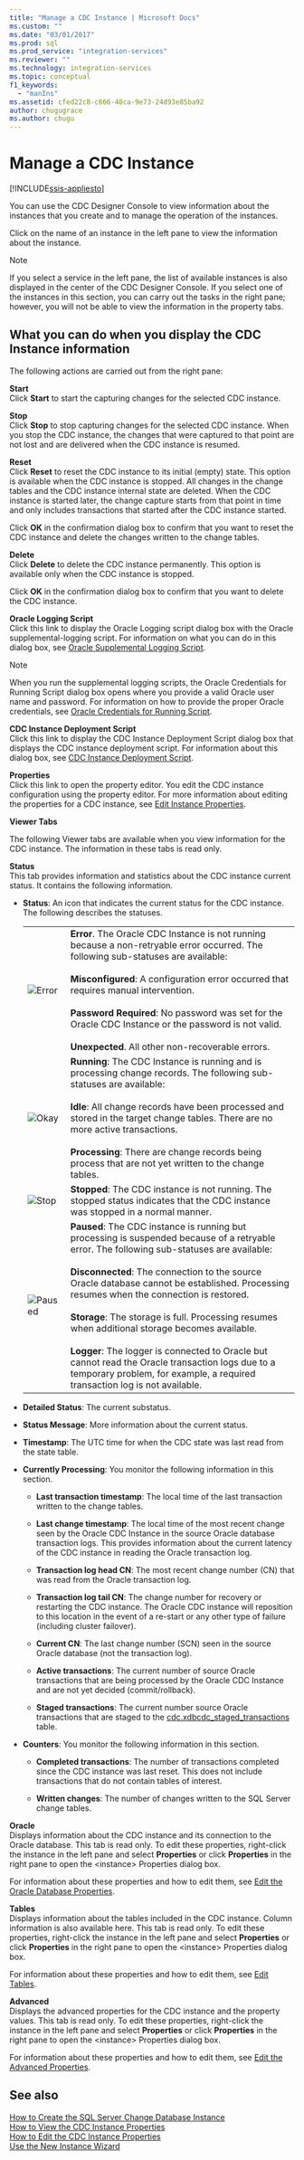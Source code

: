 ```yaml
---
title: "Manage a CDC Instance | Microsoft Docs"
ms.custom: ""
ms.date: "03/01/2017"
ms.prod: sql
ms.prod_service: "integration-services"
ms.reviewer: ""
ms.technology: integration-services
ms.topic: conceptual
f1_keywords: 
  - "manIns"
ms.assetid: cfed22c8-c666-40ca-9e73-24d93e85ba92
author: chugugrace
ms.author: chugu
---
```

# Manage a CDC Instance

[!INCLUDE[ssis-appliesto](../../includes/ssis-appliesto-ssvrpluslinux-asdb-asdw-xxx.md)]


  You can use the CDC Designer Console to view information about the instances that you create and to manage the operation of the instances.  
  
 Click on the name of an instance in the left pane to view the information about the instance.  
  
> [!NOTE]  
>  If you select a service in the left pane, the list of available instances is also displayed in the center of the CDC Designer Console. If you select one of the instances in this section, you can carry out the tasks in the right pane; however, you will not be able to view the information in the property tabs.  
  
## What you can do when you display the CDC Instance information  
 The following actions are carried out from the right pane:  
  
 **Start**  
 Click **Start** to start the capturing changes for the selected CDC instance.  
  
 **Stop**  
 Click **Stop** to stop capturing changes for the selected CDC instance. When you stop the CDC instance, the changes that were captured to that point are not lost and are delivered when the CDC instance is resumed.  
  
 **Reset**  
 Click **Reset** to reset the CDC instance to its initial (empty) state. This option is available when the CDC instance is stopped. All changes in the change tables and the CDC instance internal state are deleted. When the CDC instance is started later, the change capture starts from that point in time and only includes transactions that started after the CDC instance started.  
  
 Click **OK** in the confirmation dialog box to confirm that you want to reset the CDC instance and delete the changes written to the change tables.  
  
 **Delete**  
 Click **Delete** to delete the CDC instance permanently. This option is available only when the CDC instance is stopped.  
  
 Click **OK** in the confirmation dialog box to confirm that you want to delete the CDC instance.  
  
 **Oracle Logging Script**  
 Click this link to display the Oracle Logging script dialog box with the Oracle supplemental-logging script. For information on what you can do in this dialog box, see [Oracle Supplemental Logging Script](../../integration-services/change-data-capture/oracle-supplemental-logging-script.md).  
  
> [!NOTE]  
>  When you run the supplemental logging scripts, the Oracle Credentials for Running Script dialog box opens where you provide a valid Oracle user name and password. For information on how to provide the proper Oracle credentials, see [Oracle Credentials for Running Script](../../integration-services/change-data-capture/oracle-credentials-for-running-script.md).  
  
 **CDC Instance Deployment Script**  
 Click this link to display the CDC Instance Deployment Script dialog box that displays the CDC instance deployment script. For information about this dialog box, see [CDC Instance Deployment Script](../../integration-services/change-data-capture/cdc-instance-deployment-script.md).  
  
 **Properties**  
 Click this link to open the property editor. You edit the CDC instance configuration using the property editor. For more information about editing the properties for a CDC instance, see [Edit Instance Properties](../../integration-services/change-data-capture/edit-instance-properties.md).  
  
 **Viewer Tabs**  
  
 The following Viewer tabs are available when you view information for the CDC instance. The information in these tabs is read only.  
  
 **Status**  
 This tab provides information and statistics about the CDC instance current status. It contains the following information.  
  
-   **Status**: An icon that indicates the current status for the CDC instance. The following describes the statuses.  
  
    |||  
    |-|-|  
    |![Error](../../integration-services/change-data-capture/media/error.gif "Error")|**Error**. The Oracle CDC Instance is not running because a non-retryable error occurred. The following sub-statuses are available:<br /><br /> **Misconfigured**: A configuration error occurred that requires manual intervention.<br /><br /> **Password Required**: No password was set for the Oracle CDC Instance or the password is not valid.<br /><br /> **Unexpected**. All other non-recoverable errors.|  
    |![Okay](../../integration-services/change-data-capture/media/okay.gif "Okay")|**Running**: The CDC Instance is running and is processing change records. The following sub-statuses are available:<br /><br /> **Idle**: All change records have been processed and stored in the target change tables. There are no more active transactions.<br /><br /> **Processing**: There are change records being process that are not yet written to the change tables.|  
    |![Stop](../../integration-services/change-data-capture/media/stop.gif "Stop")|**Stopped**: The CDC instance is not running. The stopped status indicates that the CDC instance was stopped in a normal manner.|  
    |![Paused](../../integration-services/change-data-capture/media/paused.gif "Paused")|**Paused**: The CDC instance is running but processing is suspended because of a retryable error. The following sub-statuses are available:<br /><br /> **Disconnected**: The connection to the source Oracle database cannot be established. Processing resumes when the connection is restored.<br /><br /> **Storage**: The storage is full. Processing resumes when additional storage becomes available.<br /><br /> **Logger**: The logger is connected to Oracle but cannot read the Oracle transaction logs due to a temporary problem, for example, a required transaction log is not available.|  
  
-   **Detailed Status**: The current substatus.  
  
-   **Status Message**: More information about the current status.  
  
-   **Timestamp**: The UTC time for when the CDC state was last read from the state table.  
  
-   **Currently Processing**: You monitor the following information in this section.  
  
    -   **Last transaction timestamp**: The local time of the last transaction written to the change tables.  
  
    -   **Last change timestamp**: The local time of the most recent change seen by the Oracle CDC Instance in the source Oracle database transaction logs. This provides information about the current latency of the CDC instance in reading the Oracle transaction log.  
  
    -   **Transaction log head CN**: The most recent change number (CN) that was read from the Oracle transaction log.  
  
    -   **Transaction log tail CN**: The change number for recovery or restarting the CDC instance. The Oracle CDC instance will reposition to this location in the event of a re-start or any other type of failure (including cluster failover).  
  
    -   **Current CN**: The last change number (SCN) seen in the source Oracle database (not the transaction log).  
  
    -   **Active transactions**: The current number of source Oracle transactions that are being processed by the Oracle CDC Instance and are not yet decided (commit/rollback).  
  
    -   **Staged transactions**: The current number source Oracle transactions that are staged to the [cdc.xdbcdc_staged_transactions](../../integration-services/change-data-capture/the-oracle-cdc-databases.md#BKMK_cdcxdbcdc_staged_transactions) table.  
  
-   **Counters**: You monitor the following information in this section.  
  
    -   **Completed transactions**: The number of transactions completed since the CDC instance was last reset. This does not include transactions that do not contain tables of interest.  
  
    -   **Written changes**: The number of changes written to the SQL Server change tables.  
  
 **Oracle**  
 Displays information about the CDC instance and its connection to the Oracle database. This tab is read only. To edit these properties, right-click the instance in the left pane and select **Properties** or click **Properties** in the right pane to open the \<instance> Properties dialog box.  
  
 For information about these properties and how to edit them, see [Edit the Oracle Database Properties](../../integration-services/change-data-capture/edit-the-oracle-database-properties.md).  
  
 **Tables**  
 Displays information about the tables included in the CDC instance. Column information is also available here. This tab is read only. To edit these properties, right-click the instance in the left pane and select **Properties** or click **Properties** in the right pane to open the \<instance> Properties dialog box.  
  
 For information about these properties and how to edit them, see [Edit Tables](../../integration-services/change-data-capture/edit-tables.md).  
  
 **Advanced**  
 Displays the advanced properties for the CDC instance and the property values. This tab is read only. To edit these properties, right-click the instance in the left pane and select **Properties** or click **Properties** in the right pane to open the \<instance> Properties dialog box.  
  
 For information about these properties and how to edit them, see [Edit the Advanced Properties](../../integration-services/change-data-capture/edit-the-advanced-properties.md).  
  
## See also  
 [How to Create the SQL Server Change Database Instance](../../integration-services/change-data-capture/how-to-create-the-sql-server-change-database-instance.md)   
 [How to View the CDC Instance Properties](../../integration-services/change-data-capture/how-to-view-the-cdc-instance-properties.md)   
 [How to Edit the CDC Instance Properties](../../integration-services/change-data-capture/how-to-edit-the-cdc-instance-properties.md)   
 [Use the New Instance Wizard](../../integration-services/change-data-capture/use-the-new-instance-wizard.md)  
  
  
